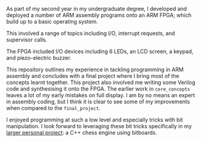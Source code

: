 As part of my second year in my undergraduate degree, I developed and deployed a number of ARM assembly programs onto an ARM FPGA; which build up to a basic operating system.

This involved a range of topics including I/O, interrupt requests, and supervisor calls.

The FPGA included I/O devices including 6 LEDs, an LCD screen, a keypad, and piezo-electric buzzer.

This repository outlines my experience in tackling programming in ARM assembly and concludes with a final project where I bring most of the concepts learnt together. This project also involved me writing some Verilog code and synthesising it onto the FPGA. The earlier work in `core_concepts` leaves a lot of my early mistakes on full display. I am by no means an expert in assembly coding, but I think it is clear to see some of my improvements when compared to the `final_project`.

I enjoyed programming at such a low level and especially tricks with bit manipulation. I look forward to leveraging these bit tricks specifically in my [larger personal project](https://github.com/cyrusknopf/yggdrasil): a C++ chess engine using bitboards.
